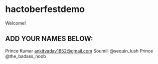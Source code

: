 # hactoberfestdemo
Welcome! 
## ADD YOUR NAMES BELOW:
Prince Kumar
ankityadav1852@gmail.com
Soumili @sequin_lush
Prince @the_badass_noob
